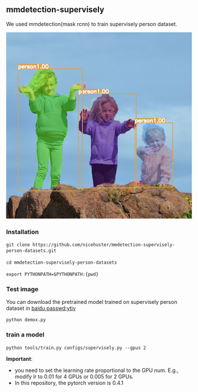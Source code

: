 
## mmdetection-supervisely


We used mmdetection(mask rcnn) to train supervisely person dataset.

![demo image](pretrained_supervise_res.jpg)

### Installation

```shell
git clone https://github.com/nicehuster/mmdetection-supervisely-person-datasets.git

cd mmdetection-supervisely-person-datasets

export PYTHONPATH=$PYTHONPATH:{pwd}
```

### Test image

You can download the pretrained model trained on supervisely person dataset in [baidu,passwd:ytiv](https://pan.baidu.com/s/1b8buEocVXX9Lp0M7HDnguQ)

```
python demox.py
```

### train a model

```
python tools/train.py configs/supervisely.py --gpus 2 
```

**Important**: 
* you need to set the learning rate proportional to the GPU num. E.g., modify lr to 0.01 for 4 GPUs or 0.005 for 2 GPUs.
* In this repository, the pytorch version is 0.4.1

